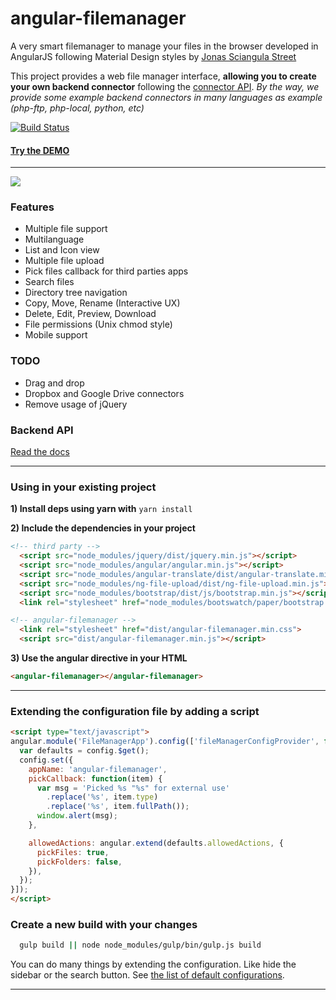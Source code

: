 # angular-filemanager

A very smart filemanager to manage your files in the browser developed in AngularJS following Material Design styles by [Jonas Sciangula Street](https://github.com/joni2back)

This project provides a web file manager interface, **allowing you to create your own backend connector** following the [connector API](API.md). 
*By the way, we provide some example backend connectors in many languages as example (php-ftp, php-local, python, etc)*

[![Build Status](https://travis-ci.org/joni2back/angular-filemanager.svg?branch=master)](https://travis-ci.org/joni2back/angular-filemanager)


#### [Try the DEMO](https://joni2back.github.io/angular-filemanager/)
---------
![](https://raw.githubusercontent.com/joni2back/angular-filemanager/master/screenshot.gif)

### Features
  - Multiple file support
  - Multilanguage
  - List and Icon view
  - Multiple file upload
  - Pick files callback for third parties apps
  - Search files
  - Directory tree navigation
  - Copy, Move, Rename (Interactive UX)
  - Delete, Edit, Preview, Download
  - File permissions (Unix chmod style)
  - Mobile support

### TODO
  - Drag and drop
  - Dropbox and Google Drive connectors
  - Remove usage of jQuery

### Backend API
[Read the docs](API.md)

---------

### Using in your existing project
**1) Install deps using yarn with**
```yarn install```

**2) Include the dependencies in your project**
```html
<!-- third party -->
  <script src="node_modules/jquery/dist/jquery.min.js"></script>
  <script src="node_modules/angular/angular.min.js"></script>
  <script src="node_modules/angular-translate/dist/angular-translate.min.js"></script>
  <script src="node_modules/ng-file-upload/dist/ng-file-upload.min.js"></script>
  <script src="node_modules/bootstrap/dist/js/bootstrap.min.js"></script>
  <link rel="stylesheet" href="node_modules/bootswatch/paper/bootstrap.min.css" />

<!-- angular-filemanager -->
  <link rel="stylesheet" href="dist/angular-filemanager.min.css">
  <script src="dist/angular-filemanager.min.js"></script>
```

**3) Use the angular directive in your HTML**
```html
<angular-filemanager></angular-filemanager>
```

---------

### Extending the configuration file by adding a script
```html
<script type="text/javascript">
angular.module('FileManagerApp').config(['fileManagerConfigProvider', function (config) {
  var defaults = config.$get();
  config.set({
    appName: 'angular-filemanager',
    pickCallback: function(item) {
      var msg = 'Picked %s "%s" for external use'
        .replace('%s', item.type)
        .replace('%s', item.fullPath());
      window.alert(msg);
    },

    allowedActions: angular.extend(defaults.allowedActions, {
      pickFiles: true,
      pickFolders: false,
    }),
  });
}]);
</script>
```

### Create a new build with your changes
```sh
  gulp build || node node_modules/gulp/bin/gulp.js build
```

You can do many things by extending the configuration. Like hide the sidebar or the search button. See [the list of default configurations](/src/js/providers/config.js).

---------
